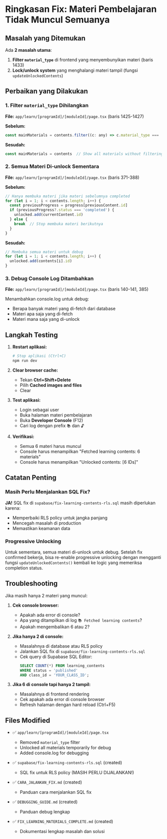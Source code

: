 # Ringkasan Fix: Materi Pembelajaran Tidak Muncul Semuanya

## Masalah yang Ditemukan

Ada **2 masalah utama**:

1. **Filter `material_type`** di frontend yang menyembunyikan materi (baris 1433)
2. **Lock/unlock system** yang menghalangi materi tampil (fungsi `updateUnlockedContents`)

## Perbaikan yang Dilakukan

### 1. Filter `material_type` Dihilangkan
**File:** `app/learn/[programId]/[moduleId]/page.tsx` (baris 1425-1427)

**Sebelum:**
```javascript
const mainMaterials = contents.filter((c: any) => c.material_type === 'main' || !c.material_type)
```

**Sesudah:**
```javascript
const mainMaterials = contents  // Show all materials without filtering
```

### 2. Semua Materi Di-unlock Sementara
**File:** `app/learn/[programId]/[moduleId]/page.tsx` (baris 371-388)

**Sebelum:**
```javascript
// Hanya membuka materi jika materi sebelumnya completed
for (let i = 1; i < contents.length; i++) {
  const previousProgress = progress[previousContent.id]
  if (previousProgress?.status === 'completed') {
    unlocked.add(currentContent.id)
  } else {
    break  // Stop membuka materi berikutnya
  }
}
```

**Sesudah:**
```javascript
// Membuka semua materi untuk debug
for (let i = 1; i < contents.length; i++) {
  unlocked.add(contents[i].id)
}
```

### 3. Debug Console Log Ditambahkan
**File:** `app/learn/[programId]/[moduleId]/page.tsx` (baris 140-141, 385)

Menambahkan console.log untuk debug:
- Berapa banyak materi yang di-fetch dari database
- Materi apa saja yang di-fetch
- Materi mana saja yang di-unlock

## Langkah Testing

1. **Restart aplikasi:**
   ```bash
   # Stop aplikasi (Ctrl+C)
   npm run dev
   ```

2. **Clear browser cache:**
   - Tekan **Ctrl+Shift+Delete**
   - Pilih **Cached images and files**
   - Clear

3. **Test aplikasi:**
   - Login sebagai user
   - Buka halaman materi pembelajaran
   - Buka **Developer Console** (F12)
   - Cari log dengan prefix `📚` dan `🔓`

4. **Verifikasi:**
   - Semua 6 materi harus muncul
   - Console harus menampilkan "Fetched learning contents: 6 materials"
   - Console harus menampilkan "Unlocked contents: [6 IDs]"

## Catatan Penting

### Masih Perlu Menjalankan SQL Fix?
**JA!** SQL fix di `supabase/fix-learning-contents-rls.sql` masih diperlukan karena:
- Memperbaiki RLS policy untuk jangka panjang
- Mencegah masalah di production
- Memastikan keamanan data

### Progressive Unlocking
Untuk sementara, semua materi di-unlock untuk debug. Setelah fix confirmed bekerja, bisa re-enable progressive unlocking dengan mengganti fungsi `updateUnlockedContents()` kembali ke logic yang memeriksa completion status.

## Troubleshooting

Jika masih hanya 2 materi yang muncul:

1. **Cek console browser:**
   - Apakah ada error di console?
   - Apa yang ditampilkan di log `📚 Fetched learning contents`?
   - Apakah mengembalikan 6 atau 2?

2. **Jika hanya 2 di console:**
   - Masalahnya di database atau RLS policy
   - Jalankan SQL fix di `supabase/fix-learning-contents-rls.sql`
   - Cek query di Supabase SQL Editor:
     ```sql
     SELECT COUNT(*) FROM learning_contents 
     WHERE status = 'published' 
     AND class_id = 'YOUR_CLASS_ID';
     ```

3. **Jika 6 di console tapi hanya 2 tampil:**
   - Masalahnya di frontend rendering
   - Cek apakah ada error di console browser
   - Refresh halaman dengan hard reload (Ctrl+F5)

## Files Modified

- ✅ `app/learn/[programId]/[moduleId]/page.tsx`
  - Removed `material_type` filter
  - Unlocked all materials temporarily for debug
  - Added console.log for debugging

- ✅ `supabase/fix-learning-contents-rls.sql` (created)
  - SQL fix untuk RLS policy (MASIH PERLU DIJALANKAN!)

- ✅ `CARA_JALANKAN_FIX.md` (created)
  - Panduan cara menjalankan SQL fix

- ✅ `DEBUGGING_GUIDE.md` (created)
  - Panduan debug lengkap

- ✅ `FIX_LEARNING_MATERIALS_COMPLETE.md` (created)
  - Dokumentasi lengkap masalah dan solusi

